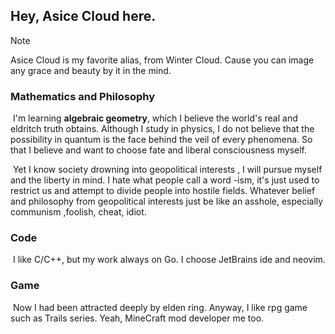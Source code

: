 ## Hey, Asice Cloud here.

> [!NOTE]
>
> Asice Cloud is my favorite alias, from Winter Cloud. Cause you can image any grace and beauty by it in the mind. 



### Mathematics and Philosophy

​	I'm learning **algebraic geometry**, which I believe the world's real and eldritch truth obtains. Although I study in physics, I do not believe that the possibility in quantum is the face behind the veil of every phenomena. So that I believe and want to choose fate and liberal consciousness myself.

​	Yet I know society drowning into geopolitical interests , I will pursue myself and the liberty in mind. I hate what people call a word -ism, it's just used to restrict us and attempt to divide people into  hostile fields. Whatever belief and philosophy from geopolitical interests just be like an asshole, especially communism ,foolish, cheat, idiot. 

### Code

​	I like C/C++, but my work always on Go. I choose JetBrains ide and neovim.

### Game

​	Now I had been attracted deeply by elden ring. Anyway, I like rpg game such as Trails series. Yeah, MineCraft mod developer me too.
